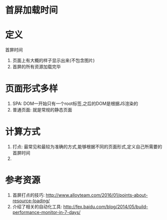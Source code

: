 # 首屏加载时间

# 定义

首屏时间

1. 页面上有大概的样子显示出来(不包含图片)
2. 首屏的所有资源加载完毕

# 页面形式多样

1. SPA: DOM一开始只有一个root标签,之后的DOM是根据JS渲染的
2. 普通页面: 就是常规的静态页面

# 计算方式

1. 打点: 最常见和最较为准确的方式,能够根据不同的页面形式,定义自己所需要的首屏时间
2. 

# 参考资源

1. 首屏打点的技巧: http://www.alloyteam.com/2016/01/points-about-resource-loading/
2. 介绍了相关的自动化工具: http://fex.baidu.com/blog/2014/05/build-performance-monitor-in-7-days/
